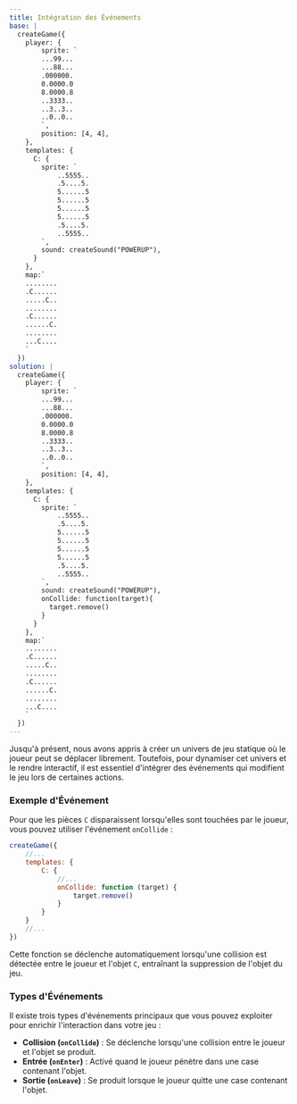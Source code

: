 ```yaml
---
title: Intégration des Événements
base: |
  createGame({
    player: {
        sprite: `
        ...99...
        ...88...
        .000000.
        0.0000.0
        8.0000.8
        ..3333..
        ..3..3..
        ..0..0..
        `,
        position: [4, 4],
    },
    templates: {
      C: {
        sprite: `
            ..5555..
            .5....5.
            5......5
            5......5
            5......5
            5......5
            .5....5.
            ..5555..
        `,
        sound: createSound("POWERUP"),
      }
    },
    map:`
    ........
    .C......
    .....C..
    ........
    .C......
    ......C.
    ........
    ...C....
    `
  })
solution: |
  createGame({
    player: {
        sprite: `
        ...99...
        ...88...
        .000000.
        0.0000.0
        8.0000.8
        ..3333..
        ..3..3..
        ..0..0..
        `,
        position: [4, 4],
    },
    templates: {
      C: {
        sprite: `
            ..5555..
            .5....5.
            5......5
            5......5
            5......5
            5......5
            .5....5.
            ..5555..
        `,
        sound: createSound("POWERUP"),
        onCollide: function(target){
          target.remove()
        }
      }
    },
    map:`
    ........
    .C......
    .....C..
    ........
    .C......
    ......C.
    ........
    ...C....
    `
  })
---
```


Jusqu'à présent, nous avons appris à créer un univers de jeu statique où le joueur peut se déplacer librement. Toutefois, pour dynamiser cet univers et le rendre interactif, il est essentiel d'intégrer des événements qui modifient le jeu lors de certaines actions.

### Exemple d'Événement

Pour que les pièces `C` disparaissent lorsqu'elles sont touchées par le joueur, vous pouvez utiliser l'événement `onCollide` :

```js
createGame({
	//...
	templates: {
		C: {
			//...
			onCollide: function (target) {
				target.remove()
			}
		}
	}
	//...
})
```

Cette fonction se déclenche automatiquement lorsqu'une collision est détectée entre le joueur et l'objet `C`, entraînant la suppression de l'objet du jeu.

### Types d'Événements

Il existe trois types d'événements principaux que vous pouvez exploiter pour enrichir l'interaction dans votre jeu :

- **Collision (`onCollide`)** : Se déclenche lorsqu'une collision entre le joueur et l'objet se produit.
- **Entrée (`onEnter`)** : Activé quand le joueur pénètre dans une case contenant l'objet.
- **Sortie (`onLeave`)** : Se produit lorsque le joueur quitte une case contenant l'objet.
